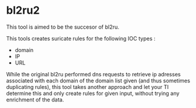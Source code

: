 bl2ru2
=====

This tool is aimed to be the succesor of bl2ru.

This tools creates suricate rules for the following IOC types :
- domain 
- IP
- URL 

While the original bl2ru performed dns requests to retrieve ip adresses associated with each domain of the domain list given (and thus sometimes duplicating rules), this tool takes another approach and let your TI determine this and only create rules for given input, without trying any enrichment of the data.
